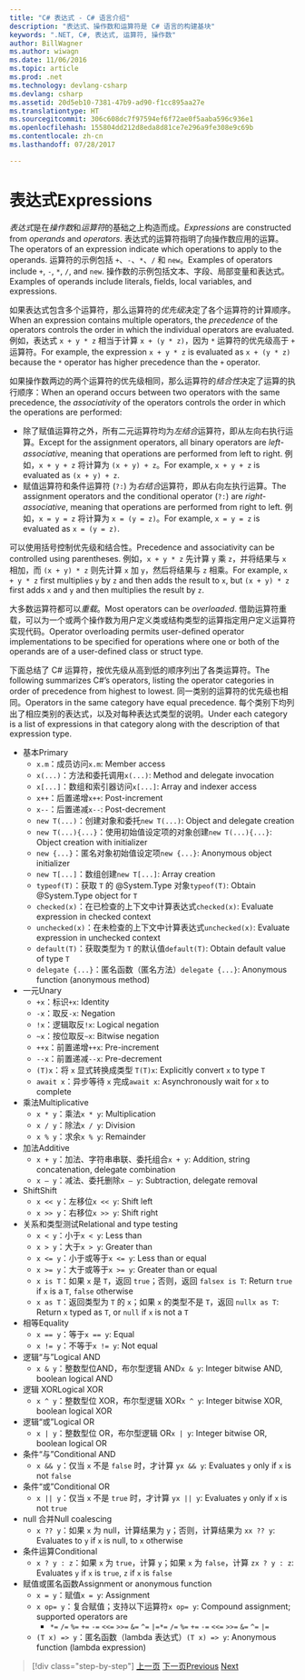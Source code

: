 ```yaml
---
title: "C# 表达式 - C# 语言介绍"
description: "表达式、操作数和运算符是 C# 语言的构建基块"
keywords: ".NET, C#, 表达式, 运算符, 操作数"
author: BillWagner
ms.author: wiwagn
ms.date: 11/06/2016
ms.topic: article
ms.prod: .net
ms.technology: devlang-csharp
ms.devlang: csharp
ms.assetid: 20d5eb10-7381-47b9-ad90-f1cc895aa27e
ms.translationtype: HT
ms.sourcegitcommit: 306c608dc7f97594ef6f72ae0f5aaba596c936e1
ms.openlocfilehash: 155804dd212d8eda8d81ce7e296a9fe308e9c69b
ms.contentlocale: zh-cn
ms.lasthandoff: 07/28/2017

---
```


# <a name="expressions"></a><span data-ttu-id="e2c2b-104">表达式</span><span class="sxs-lookup"><span data-stu-id="e2c2b-104">Expressions</span></span>

<span data-ttu-id="e2c2b-105">*表达式*是在*操作数*和*运算符*的基础之上构造而成。</span><span class="sxs-lookup"><span data-stu-id="e2c2b-105">*Expressions* are constructed from *operands* and *operators*.</span></span> <span data-ttu-id="e2c2b-106">表达式的运算符指明了向操作数应用的运算。</span><span class="sxs-lookup"><span data-stu-id="e2c2b-106">The operators of an expression indicate which operations to apply to the operands.</span></span> <span data-ttu-id="e2c2b-107">运算符的示例包括 `+`、`-`、`*`、`/` 和 `new`。</span><span class="sxs-lookup"><span data-stu-id="e2c2b-107">Examples of operators include `+`, `-`, `*`, `/`, and `new`.</span></span> <span data-ttu-id="e2c2b-108">操作数的示例包括文本、字段、局部变量和表达式。</span><span class="sxs-lookup"><span data-stu-id="e2c2b-108">Examples of operands include literals, fields, local variables, and expressions.</span></span>

<span data-ttu-id="e2c2b-109">如果表达式包含多个运算符，那么运算符的*优先级*决定了各个运算符的计算顺序。</span><span class="sxs-lookup"><span data-stu-id="e2c2b-109">When an expression contains multiple operators, the *precedence* of the operators controls the order in which the individual operators are evaluated.</span></span> <span data-ttu-id="e2c2b-110">例如，表达式 `x + y * z` 相当于计算 `x + (y * z)`，因为 `*` 运算符的优先级高于 `+` 运算符。</span><span class="sxs-lookup"><span data-stu-id="e2c2b-110">For example, the expression `x + y * z` is evaluated as `x + (y * z)` because the `*` operator has higher precedence than the `+` operator.</span></span>

<span data-ttu-id="e2c2b-111">如果操作数两边的两个运算符的优先级相同，那么运算符的*结合性*决定了运算的执行顺序：</span><span class="sxs-lookup"><span data-stu-id="e2c2b-111">When an operand occurs between two operators with the same precedence, the *associativity* of the operators controls the order in which the operations are performed:</span></span>

*   <span data-ttu-id="e2c2b-112">除了赋值运算符之外，所有二元运算符均为*左结合*运算符，即从左向右执行运算。</span><span class="sxs-lookup"><span data-stu-id="e2c2b-112">Except for the assignment operators, all binary operators are *left-associative*, meaning that operations are performed from left to right.</span></span> <span data-ttu-id="e2c2b-113">例如，`x + y + z` 将计算为 `(x + y) + z`。</span><span class="sxs-lookup"><span data-stu-id="e2c2b-113">For example, `x + y + z` is evaluated as `(x + y) + z`.</span></span>
*   <span data-ttu-id="e2c2b-114">赋值运算符和条件运算符 (`?:`) 为*右结合*运算符，即从右向左执行运算。</span><span class="sxs-lookup"><span data-stu-id="e2c2b-114">The assignment operators and the conditional operator (`?:`) are *right-associative*, meaning that operations are performed from right to left.</span></span> <span data-ttu-id="e2c2b-115">例如，`x = y = z` 将计算为 `x = (y = z)`。</span><span class="sxs-lookup"><span data-stu-id="e2c2b-115">For example, `x = y = z` is evaluated as `x = (y = z)`.</span></span>

<span data-ttu-id="e2c2b-116">可以使用括号控制优先级和结合性。</span><span class="sxs-lookup"><span data-stu-id="e2c2b-116">Precedence and associativity can be controlled using parentheses.</span></span> <span data-ttu-id="e2c2b-117">例如，`x + y * z` 先计算 `y` 乘 `z`，并将结果与 `x` 相加，而 `(x + y) * z` 则先计算 `x` 加 `y`，然后将结果与 `z` 相乘。</span><span class="sxs-lookup"><span data-stu-id="e2c2b-117">For example, `x + y * z` first multiplies `y` by `z` and then adds the result to `x`, but `(x + y) * z` first adds `x` and `y` and then multiplies the result by `z`.</span></span>

<span data-ttu-id="e2c2b-118">大多数运算符都可以*重载*。</span><span class="sxs-lookup"><span data-stu-id="e2c2b-118">Most operators can be *overloaded*.</span></span> <span data-ttu-id="e2c2b-119">借助运算符重载，可以为一个或两个操作数为用户定义类或结构类型的运算指定用户定义运算符实现代码。</span><span class="sxs-lookup"><span data-stu-id="e2c2b-119">Operator overloading permits user-defined operator implementations to be specified for operations where one or both of the operands are of a user-defined class or struct type.</span></span>

<span data-ttu-id="e2c2b-120">下面总结了 C# 运算符，按优先级从高到低的顺序列出了各类运算符。</span><span class="sxs-lookup"><span data-stu-id="e2c2b-120">The following summarizes C#’s operators, listing the operator categories in order of precedence from highest to lowest.</span></span> <span data-ttu-id="e2c2b-121">同一类别的运算符的优先级也相同。</span><span class="sxs-lookup"><span data-stu-id="e2c2b-121">Operators in the same category have equal precedence.</span></span> <span data-ttu-id="e2c2b-122">每个类别下均列出了相应类别的表达式，以及对每种表达式类型的说明。</span><span class="sxs-lookup"><span data-stu-id="e2c2b-122">Under each category is a list of expressions in that category along with the description of that expression type.</span></span>

* <span data-ttu-id="e2c2b-123">基本</span><span class="sxs-lookup"><span data-stu-id="e2c2b-123">Primary</span></span>
    - <span data-ttu-id="e2c2b-124">`x.m`：成员访问</span><span class="sxs-lookup"><span data-stu-id="e2c2b-124">`x.m`: Member access</span></span>
    - <span data-ttu-id="e2c2b-125">`x(...)`：方法和委托调用</span><span class="sxs-lookup"><span data-stu-id="e2c2b-125">`x(...)`: Method and delegate invocation</span></span>
    - <span data-ttu-id="e2c2b-126">`x[...]`：数组和索引器访问</span><span class="sxs-lookup"><span data-stu-id="e2c2b-126">`x[...]`: Array and indexer access</span></span>
    - <span data-ttu-id="e2c2b-127">`x++`：后置递增</span><span class="sxs-lookup"><span data-stu-id="e2c2b-127">`x++`: Post-increment</span></span>
    - <span data-ttu-id="e2c2b-128">`x--`：后置递减</span><span class="sxs-lookup"><span data-stu-id="e2c2b-128">`x--`: Post-decrement</span></span>
    - <span data-ttu-id="e2c2b-129">`new T(...)`：创建对象和委托</span><span class="sxs-lookup"><span data-stu-id="e2c2b-129">`new T(...)`: Object and delegate creation</span></span>
    - <span data-ttu-id="e2c2b-130">`new T(...){...}`：使用初始值设定项的对象创建</span><span class="sxs-lookup"><span data-stu-id="e2c2b-130">`new T(...){...}`: Object creation with initializer</span></span>
    - <span data-ttu-id="e2c2b-131">`new {...}`：匿名对象初始值设定项</span><span class="sxs-lookup"><span data-stu-id="e2c2b-131">`new {...}`:  Anonymous object initializer</span></span>
    - <span data-ttu-id="e2c2b-132">`new T[...]`：数组创建</span><span class="sxs-lookup"><span data-stu-id="e2c2b-132">`new T[...]`: Array creation</span></span>
    - <span data-ttu-id="e2c2b-133">`typeof(T)`：获取 `T` 的 @System.Type 对象</span><span class="sxs-lookup"><span data-stu-id="e2c2b-133">`typeof(T)`: Obtain @System.Type object for `T`</span></span>
    - <span data-ttu-id="e2c2b-134">`checked(x)`：在已检查的上下文中计算表达式</span><span class="sxs-lookup"><span data-stu-id="e2c2b-134">`checked(x)`: Evaluate expression in checked context</span></span>
    - <span data-ttu-id="e2c2b-135">`unchecked(x)`：在未检查的上下文中计算表达式</span><span class="sxs-lookup"><span data-stu-id="e2c2b-135">`unchecked(x)`: Evaluate expression in unchecked context</span></span>
    - <span data-ttu-id="e2c2b-136">`default(T)`：获取类型为 `T` 的默认值</span><span class="sxs-lookup"><span data-stu-id="e2c2b-136">`default(T)`: Obtain default value of type `T`</span></span>
    - <span data-ttu-id="e2c2b-137">`delegate {...}`：匿名函数（匿名方法）</span><span class="sxs-lookup"><span data-stu-id="e2c2b-137">`delegate {...}`: Anonymous function (anonymous method)</span></span>
* <span data-ttu-id="e2c2b-138">一元</span><span class="sxs-lookup"><span data-stu-id="e2c2b-138">Unary</span></span>
    - <span data-ttu-id="e2c2b-139">`+x`：标识</span><span class="sxs-lookup"><span data-stu-id="e2c2b-139">`+x`: Identity</span></span>
    - <span data-ttu-id="e2c2b-140">`-x`：取反</span><span class="sxs-lookup"><span data-stu-id="e2c2b-140">`-x`: Negation</span></span>
    - <span data-ttu-id="e2c2b-141">`!x`：逻辑取反</span><span class="sxs-lookup"><span data-stu-id="e2c2b-141">`!x`: Logical negation</span></span>
    - <span data-ttu-id="e2c2b-142">`~x`：按位取反</span><span class="sxs-lookup"><span data-stu-id="e2c2b-142">`~x`: Bitwise negation</span></span>
    - <span data-ttu-id="e2c2b-143">`++x`：前置递增</span><span class="sxs-lookup"><span data-stu-id="e2c2b-143">`++x`: Pre-increment</span></span>
    - <span data-ttu-id="e2c2b-144">`--x`：前置递减</span><span class="sxs-lookup"><span data-stu-id="e2c2b-144">`--x`: Pre-decrement</span></span>
    - <span data-ttu-id="e2c2b-145">`(T)x`：将 `x` 显式转换成类型 `T`</span><span class="sxs-lookup"><span data-stu-id="e2c2b-145">`(T)x`: Explicitly convert `x` to type `T`</span></span>
    - <span data-ttu-id="e2c2b-146">`await x`：异步等待 `x` 完成</span><span class="sxs-lookup"><span data-stu-id="e2c2b-146">`await x`: Asynchronously wait for `x` to complete</span></span>
* <span data-ttu-id="e2c2b-147">乘法</span><span class="sxs-lookup"><span data-stu-id="e2c2b-147">Multiplicative</span></span>
    - <span data-ttu-id="e2c2b-148">`x * y`：乘法</span><span class="sxs-lookup"><span data-stu-id="e2c2b-148">`x * y`: Multiplication</span></span>
    - <span data-ttu-id="e2c2b-149">`x / y`：除法</span><span class="sxs-lookup"><span data-stu-id="e2c2b-149">`x / y`: Division</span></span>
    - <span data-ttu-id="e2c2b-150">`x % y`：求余</span><span class="sxs-lookup"><span data-stu-id="e2c2b-150">`x % y`: Remainder</span></span>
* <span data-ttu-id="e2c2b-151">加法</span><span class="sxs-lookup"><span data-stu-id="e2c2b-151">Additive</span></span>
    - <span data-ttu-id="e2c2b-152">`x + y`：加法、字符串串联、委托组合</span><span class="sxs-lookup"><span data-stu-id="e2c2b-152">`x + y`: Addition, string concatenation, delegate combination</span></span>
    - <span data-ttu-id="e2c2b-153">`x – y`：减法、委托删除</span><span class="sxs-lookup"><span data-stu-id="e2c2b-153">`x – y`: Subtraction, delegate removal</span></span>
* <span data-ttu-id="e2c2b-154">Shift</span><span class="sxs-lookup"><span data-stu-id="e2c2b-154">Shift</span></span>
    - <span data-ttu-id="e2c2b-155">`x << y`：左移位</span><span class="sxs-lookup"><span data-stu-id="e2c2b-155">`x << y`: Shift left</span></span>
    - <span data-ttu-id="e2c2b-156">`x >> y`：右移位</span><span class="sxs-lookup"><span data-stu-id="e2c2b-156">`x >> y`: Shift right</span></span>
* <span data-ttu-id="e2c2b-157">关系和类型测试</span><span class="sxs-lookup"><span data-stu-id="e2c2b-157">Relational and type testing</span></span>
    - <span data-ttu-id="e2c2b-158">`x < y`：小于</span><span class="sxs-lookup"><span data-stu-id="e2c2b-158">`x < y`: Less than</span></span>
    - <span data-ttu-id="e2c2b-159">`x > y`：大于</span><span class="sxs-lookup"><span data-stu-id="e2c2b-159">`x > y`: Greater than</span></span>
    - <span data-ttu-id="e2c2b-160">`x <= y`：小于或等于</span><span class="sxs-lookup"><span data-stu-id="e2c2b-160">`x <= y`: Less than or equal</span></span>
    - <span data-ttu-id="e2c2b-161">`x >= y`：大于或等于</span><span class="sxs-lookup"><span data-stu-id="e2c2b-161">`x >= y`: Greater than or equal</span></span>
    - <span data-ttu-id="e2c2b-162">`x is T`：如果 `x` 是 `T`，返回 `true`；否则，返回 `false`</span><span class="sxs-lookup"><span data-stu-id="e2c2b-162">`x is T`: Return `true` if `x` is a `T`, `false` otherwise</span></span>
    - <span data-ttu-id="e2c2b-163">`x as T`：返回类型为 `T` 的 `x`；如果 `x` 的类型不是 `T`，返回 `null`</span><span class="sxs-lookup"><span data-stu-id="e2c2b-163">`x as T`: Return `x` typed as `T`, or `null` if `x` is not a `T`</span></span>
* <span data-ttu-id="e2c2b-164">相等</span><span class="sxs-lookup"><span data-stu-id="e2c2b-164">Equality</span></span>
    - <span data-ttu-id="e2c2b-165">`x == y`：等于</span><span class="sxs-lookup"><span data-stu-id="e2c2b-165">`x == y`: Equal</span></span>
    - <span data-ttu-id="e2c2b-166">`x != y`：不等于</span><span class="sxs-lookup"><span data-stu-id="e2c2b-166">`x != y`: Not equal</span></span>
* <span data-ttu-id="e2c2b-167">逻辑“与”</span><span class="sxs-lookup"><span data-stu-id="e2c2b-167">Logical AND</span></span>
    - <span data-ttu-id="e2c2b-168">`x & y`：整数型位AND，布尔型逻辑 AND</span><span class="sxs-lookup"><span data-stu-id="e2c2b-168">`x & y`: Integer bitwise AND, boolean logical AND</span></span>
* <span data-ttu-id="e2c2b-169">逻辑 XOR</span><span class="sxs-lookup"><span data-stu-id="e2c2b-169">Logical XOR</span></span>
    - <span data-ttu-id="e2c2b-170">`x ^ y`：整数型位 XOR，布尔型逻辑 XOR</span><span class="sxs-lookup"><span data-stu-id="e2c2b-170">`x ^ y`: Integer bitwise XOR, boolean logical XOR</span></span>
* <span data-ttu-id="e2c2b-171">逻辑“或”</span><span class="sxs-lookup"><span data-stu-id="e2c2b-171">Logical OR</span></span>
    - <span data-ttu-id="e2c2b-172">`x | y`：整数型位 OR，布尔型逻辑 OR</span><span class="sxs-lookup"><span data-stu-id="e2c2b-172">`x | y`: Integer bitwise OR, boolean logical OR</span></span>
* <span data-ttu-id="e2c2b-173">条件“与”</span><span class="sxs-lookup"><span data-stu-id="e2c2b-173">Conditional AND</span></span>
    - <span data-ttu-id="e2c2b-174">`x && y`：仅当 `x` 不是 `false` 时，才计算 `y`</span><span class="sxs-lookup"><span data-stu-id="e2c2b-174">`x && y`: Evaluates `y` only if `x` is not `false`</span></span>
* <span data-ttu-id="e2c2b-175">条件“或”</span><span class="sxs-lookup"><span data-stu-id="e2c2b-175">Conditional OR</span></span>
    - <span data-ttu-id="e2c2b-176">`x || y`：仅当 `x` 不是 `true` 时，才计算 `y`</span><span class="sxs-lookup"><span data-stu-id="e2c2b-176">`x || y`: Evaluates `y` only if `x` is not `true`</span></span>
* <span data-ttu-id="e2c2b-177">null 合并</span><span class="sxs-lookup"><span data-stu-id="e2c2b-177">Null coalescing</span></span>
    - <span data-ttu-id="e2c2b-178">`x ?? y`：如果 `x` 为 null，计算结果为 `y`；否则，计算结果为 `x`</span><span class="sxs-lookup"><span data-stu-id="e2c2b-178">`x ?? y`: Evaluates to `y` if `x` is null, to `x` otherwise</span></span>
* <span data-ttu-id="e2c2b-179">条件运算</span><span class="sxs-lookup"><span data-stu-id="e2c2b-179">Conditional</span></span>
    - <span data-ttu-id="e2c2b-180">`x ? y : z`：如果 `x` 为 `true`，计算 `y`；如果 `x` 为 `false`，计算 `z`</span><span class="sxs-lookup"><span data-stu-id="e2c2b-180">`x ? y : z`: Evaluates `y` if `x` is `true`, `z` if `x` is `false`</span></span>
* <span data-ttu-id="e2c2b-181">赋值或匿名函数</span><span class="sxs-lookup"><span data-stu-id="e2c2b-181">Assignment or anonymous function</span></span>
    - <span data-ttu-id="e2c2b-182">`x = y`：赋值</span><span class="sxs-lookup"><span data-stu-id="e2c2b-182">`x = y`: Assignment</span></span>
    - <span data-ttu-id="e2c2b-183">`x op= y`：复合赋值；支持以下运算符</span><span class="sxs-lookup"><span data-stu-id="e2c2b-183">`x op= y`: Compound assignment; supported operators are</span></span>
        - <span data-ttu-id="e2c2b-184">`*=`   `/=`   `%=`   `+=`   `-=`   `<<=`   `>>=`   `&=`  `^=`  `|=`</span><span class="sxs-lookup"><span data-stu-id="e2c2b-184">`*=`   `/=`   `%=`   `+=`   `-=`   `<<=`   `>>=`   `&=`  `^=`  `|=`</span></span>
    - <span data-ttu-id="e2c2b-185">`(T x) => y`：匿名函数（lambda 表达式）</span><span class="sxs-lookup"><span data-stu-id="e2c2b-185">`(T x) => y`: Anonymous function (lambda expression)</span></span>

>[!div class="step-by-step"]
<span data-ttu-id="e2c2b-186">[上一页](types-and-variables.md)
[下一页](statements.md)</span><span class="sxs-lookup"><span data-stu-id="e2c2b-186">[Previous](types-and-variables.md)
[Next](statements.md)</span></span>

